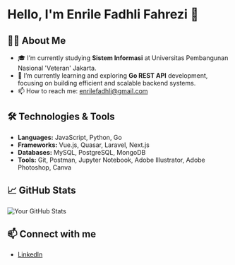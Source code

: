# Hello, I'm Enrile Fadhli Fahrezi 👋

## 👨‍💻 About Me
- 🎓 I’m currently studying **Sistem Informasi** at Universitas Pembangunan Nasional 'Veteran' Jakarta.
- 🌱 I’m currently learning and exploring **Go REST API** development, focusing on building efficient and scalable backend systems.
- 📫 How to reach me: enrilefadhli@gmail.com

## 🛠️ Technologies & Tools
- **Languages:** JavaScript, Python, Go
- **Frameworks:** Vue.js, Quasar, Laravel, Next.js
- **Databases:** MySQL, PostgreSQL, MongoDB
- **Tools:** Git, Postman, Jupyter Notebook, Adobe Illustrator, Adobe Photoshop, Canva

## 📈 GitHub Stats
![Your GitHub Stats](https://github-readme-stats.vercel.app/api?username=enrilefadhli&show_icons=true&theme=radical)

## 📫 Connect with me
- [LinkedIn](https://www.linkedin.com/in/enrilefadhli/)
